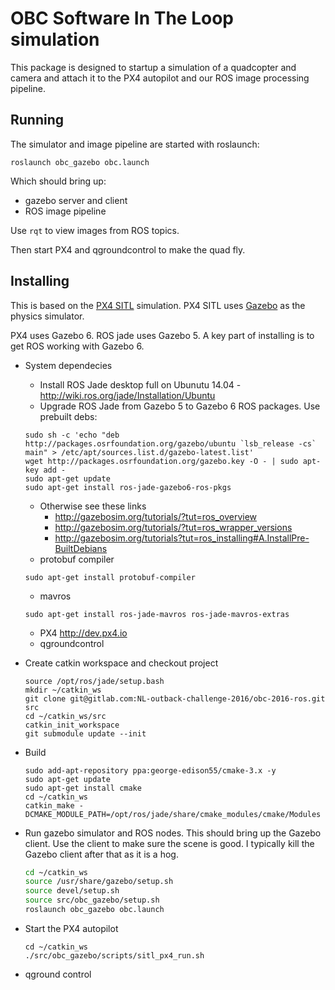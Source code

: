# OBC Software In The Loop simulation

This package is designed to startup a simulation of a quadcopter and camera and attach it to the PX4 autopilot and our ROS image processing pipeline.

## Running 

The simulator and image pipeline are started with roslaunch:

    roslaunch obc_gazebo obc.launch

Which should bring up:
* gazebo server and client
* ROS image pipeline

Use `rqt` to view images from ROS topics.

Then start PX4 and qgroundcontrol to make the quad fly.

## Installing

This is based on the [PX4 SITL](http://dev.px4.io/simulation-gazebo.html) simulation.  PX4 SITL uses [Gazebo](http://gazebosim.org/) as the physics simulator.  

PX4 uses Gazebo 6.  ROS jade uses Gazebo 5.  A key part of installing is to get ROS working with Gazebo 6.

* System dependecies
    * Install ROS Jade desktop full on Ubunutu 14.04 - http://wiki.ros.org/jade/Installation/Ubuntu
    * Upgrade ROS Jade from Gazebo 5 to Gazebo 6 ROS packages.  Use prebuilt debs:
    ```
    sudo sh -c 'echo "deb http://packages.osrfoundation.org/gazebo/ubuntu `lsb_release -cs` main" > /etc/apt/sources.list.d/gazebo-latest.list'
    wget http://packages.osrfoundation.org/gazebo.key -O - | sudo apt-key add -
    sudo apt-get update
    sudo apt-get install ros-jade-gazebo6-ros-pkgs
    ```
    * Otherwise see these links
        * http://gazebosim.org/tutorials/?tut=ros_overview
        * http://gazebosim.org/tutorials/?tut=ros_wrapper_versions
        * http://gazebosim.org/tutorials?tut=ros_installing#A.InstallPre-BuiltDebians
   * protobuf compiler
   ```
   sudo apt-get install protobuf-compiler
   ```
   * mavros
   ```
   sudo apt-get install ros-jade-mavros ros-jade-mavros-extras
   ```
   * PX4 http://dev.px4.io
   * qgroundcontrol 

 
* Create catkin workspace and checkout project
    ```
    source /opt/ros/jade/setup.bash
    mkdir ~/catkin_ws
    git clone git@gitlab.com:NL-outback-challenge-2016/obc-2016-ros.git src
    cd ~/catkin_ws/src
    catkin_init_workspace
    git submodule update --init    
    ```
* Build
    ```
    sudo add-apt-repository ppa:george-edison55/cmake-3.x -y
    sudo apt-get update
    sudo apt-get install cmake
    cd ~/catkin_ws
    catkin_make -DCMAKE_MODULE_PATH=/opt/ros/jade/share/cmake_modules/cmake/Modules
    ```
* Run gazebo simulator and ROS nodes.  This should bring up the Gazebo client.  Use the client to make sure the scene is good.  I typically kill the Gazebo client after that as it is a hog.
    ```bash
    cd ~/catkin_ws
    source /usr/share/gazebo/setup.sh
    source devel/setup.sh
    source src/obc_gazebo/setup.sh
    roslaunch obc_gazebo obc.launch
    ```
* Start the PX4 autopilot
    ```
    cd ~/catkin_ws
    ./src/obc_gazebo/scripts/sitl_px4_run.sh
    ```  
* qground control
